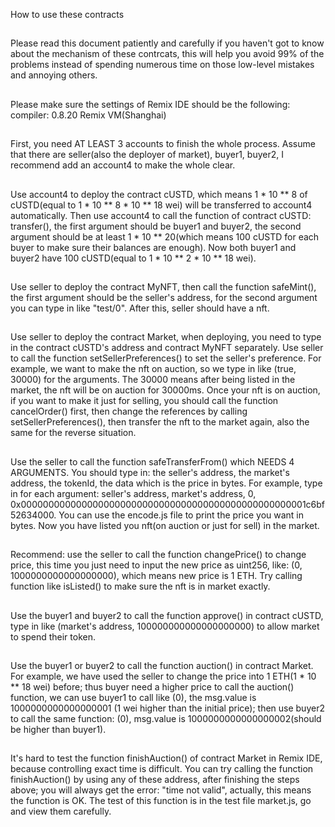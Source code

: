 How to use these contracts
##
Please read this document patiently and carefully if you haven't got to know about the mechanism of these contrcats, this will help you avoid 99% of the problems instead of spending numerous time on those low-level mistakes and annoying others.
##
Please make sure the settings of Remix IDE should be the following:
compiler: 0.8.20
Remix VM(Shanghai)
##
First, you need AT LEAST 3 accounts to finish the whole process. Assume that there are seller(also the deployer of market), buyer1, buyer2, I recommend add an account4 to make the whole clear.
##
Use account4 to deploy the contract cUSTD, which means 1 * 10 ** 8 of cUSTD(equal to 1 * 10 ** 8 * 10 ** 18 wei) will be transferred to account4 automatically.
Then use account4 to call the function of contract cUSTD: transfer(), the first argument should be buyer1 and buyer2, the second argument should be at least 1 * 10 ** 20(which means 100 cUSTD for each buyer to make sure their balances are enough).
Now both buyer1 and buyer2 have 100 cUSTD(equal to 1 * 10 ** 2 * 10 ** 18 wei).
##
Use seller to deploy the contract MyNFT, then call the function safeMint(), the first argument should be the seller's address, for the second argument you can type in like "test/0". After this, seller should have a nft.
##
Use seller to deploy the contract Market, when deploying, you need to type in the contract cUSTD's address and contract MyNFT separately.
Use seller to call the function setSellerPreferences() to set the seller's preference. For example, we want to make the nft on auction, so we type in like (true, 30000) for the arguments. The 30000 means after being listed in the market, the nft will be on auction for 30000ms.
Once your nft is on auction, if you want to make it just for selling, you should call the function cancelOrder() first, then change the references by calling setSellerPreferences(), then transfer the nft to the market again, also the same for the reverse situation.
##
Use the seller to call the function safeTransferFrom() which NEEDS 4 ARGUMENTS. You should type in: the seller's address, the market's address, the tokenId, the data which is the price in bytes. 
For example, type in for each argument: 
seller's address, market's address, 0, 0x0000000000000000000000000000000000000000000000000001c6bf52634000.
You can use the encode.js file to print the price you want in bytes.
Now you have listed you nft(on auction or just for sell) in the market.
##
Recommend: use the seller to call the function changePrice() to change price, this time you just need to input the new price as uint256, like: (0, 1000000000000000000), which means new price is 1 ETH. 
Try calling function like isListed() to make sure the nft is in market exactly.
##
Use the buyer1 and buyer2 to call the function approve() in contract cUSTD, type in like (market's address, 100000000000000000000) to allow market to spend their token.
##
Use the buyer1 or buyer2 to call the function auction() in contract Market.
For example, we have used the seller to change the price into 1 ETH(1 * 10 ** 18 wei) before; thus buyer need a higher price to call the auction() function, we can use buyer1 to call like (0), the msg.value is 1000000000000000001 (1 wei higher than the initial price); then use buyer2 to call the same function: (0), msg.value is 1000000000000000002(should be higher than buyer1).
##
It's hard to test the function finishAuction() of contract Market in Remix IDE, because controlling exact time is difficult.
You can try calling the function finishAuction() by using any of these address, after finishing the steps above; you will always get the error: "time not valid", actually, this means the function is OK.
The test of this function is in the test file market.js, go and view them carefully.



